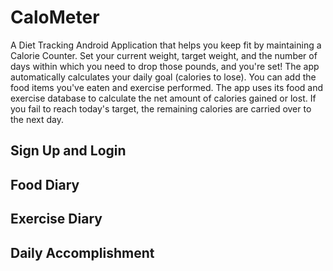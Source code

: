 # CaloMeter
A Diet Tracking Android Application that helps you keep fit by maintaining a Calorie Counter. Set your current weight, target weight, and the number of days within which you need to drop those pounds, and you're set! The app automatically calculates your daily goal (calories to lose). You can add the food items you've eaten and exercise performed. The app uses its food and exercise database to calculate the net amount of calories gained or lost. If you fail to reach today's target, the remaining calories are carried over to the next day.  

## Sign Up and Login

## Food Diary

## Exercise Diary

## Daily Accomplishment
